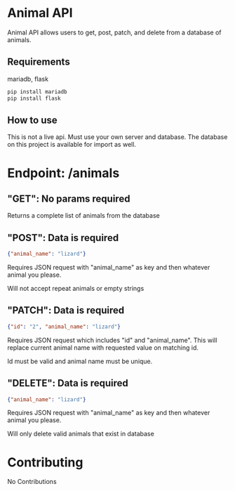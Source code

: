 # Animal API

Animal API allows users to get, post, patch, and delete from a database of animals.

## Requirements

mariadb,
flask

```bash
pip install mariadb
pip install flask
```

## How to use

This is not a live api. Must use your own server and database. The database on this project is available for import as well.


# Endpoint: /animals


## "GET": No params required
Returns a complete list of animals from the database 

## "POST": Data is required
```json
{"animal_name": "lizard"}
```
Requires JSON request with "animal_name" as key and then whatever animal you please.

Will not accept repeat animals or empty strings

## "PATCH": Data is required
```json
{"id": "2", "animal_name": "lizard"}
```
Requires JSON request which includes "id" and "animal_name". This will replace current animal name with requested value on matching id.

Id must be valid and animal name must be unique.

## "DELETE": Data is required
```json
{"animal_name": "lizard"}
```
Requires JSON request with "animal_name" as key and then whatever animal you please.

Will only delete valid animals that exist in database


# Contributing
No Contributions 
